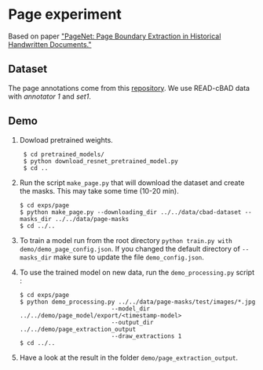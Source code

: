 # Page experiment
Based on paper ["PageNet: Page Boundary Extraction in Historical Handwritten Documents."](https://dl.acm.org/citation.cfm?id=3151522)


## Dataset 
The page annotations come from this [repository](https://github.com/ctensmeyer/pagenet/tree/master/annotations). We use READ-cBAD data with _annotator 1_ and _set1_.

## Demo

1. Dowload pretrained weights. 
   ``` shell
    $ cd pretrained_models/
    $ python download_resnet_pretrained_model.py
    $ cd ..
   ```

2. Run the script `make_page.py` that will download the dataset and create the masks. This may take some time (10-20 min).

   ``` shell
   $ cd exps/page
   $ python make_page.py --downloading_dir ../../data/cbad-dataset --masks_dir ../../data/page-masks
   $ cd ../..
   ```

 
3. To train a model run from the root directory `python train.py with demo/demo_page_config.json`. 
    If you changed the default directory of `--masks_dir` make sure to update the file `demo_config.json`.
    
4. To use the trained model on new data, run the `demo_processing.py` script :
   ``` shell
   $ cd exps/page
   $ python demo_processing.py ../../data/page-masks/test/images/*.jpg
                             --model_dir ../../demo/page_model/export/<timestamp-model> 
                             --output_dir ../../demo/page_extraction_output
                             --draw_extractions 1
   $ cd ../..
   ```

5. Have a look at the result in the folder `demo/page_extraction_output`.